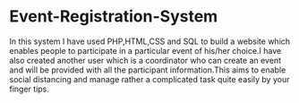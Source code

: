 # Event-Registration-System

In this system I have used PHP,HTML,CSS and SQL to build a website which enables people to participate in a  particular event of his/her choice.I have also created another user which is a coordinator who can create an event and will be provided with all the participant information.This aims to enable social distancing and manage rather a complicated task quite easily by your finger tips. 
